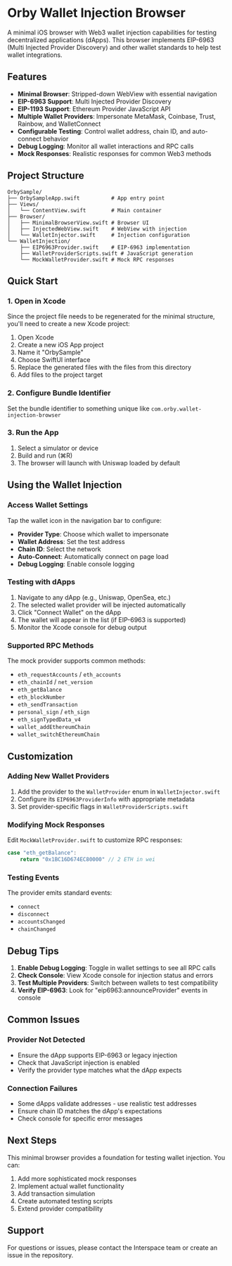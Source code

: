 # Orby Wallet Injection Browser

A minimal iOS browser with Web3 wallet injection capabilities for testing decentralized applications (dApps). This browser implements EIP-6963 (Multi Injected Provider Discovery) and other wallet standards to help test wallet integrations.

## Features

- **Minimal Browser**: Stripped-down WebView with essential navigation
- **EIP-6963 Support**: Multi Injected Provider Discovery
- **EIP-1193 Support**: Ethereum Provider JavaScript API
- **Multiple Wallet Providers**: Impersonate MetaMask, Coinbase, Trust, Rainbow, and WalletConnect
- **Configurable Testing**: Control wallet address, chain ID, and auto-connect behavior
- **Debug Logging**: Monitor all wallet interactions and RPC calls
- **Mock Responses**: Realistic responses for common Web3 methods

## Project Structure

```
OrbySample/
├── OrbySampleApp.swift          # App entry point
├── Views/
│   └── ContentView.swift        # Main container
├── Browser/
│   ├── MinimalBrowserView.swift # Browser UI
│   ├── InjectedWebView.swift    # WebView with injection
│   └── WalletInjector.swift     # Injection configuration
└── WalletInjection/
    ├── EIP6963Provider.swift    # EIP-6963 implementation
    ├── WalletProviderScripts.swift # JavaScript generation
    └── MockWalletProvider.swift # Mock RPC responses
```

## Quick Start

### 1. Open in Xcode

Since the project file needs to be regenerated for the minimal structure, you'll need to create a new Xcode project:

1. Open Xcode
2. Create a new iOS App project
3. Name it "OrbySample"
4. Choose SwiftUI interface
5. Replace the generated files with the files from this directory
6. Add files to the project target

### 2. Configure Bundle Identifier

Set the bundle identifier to something unique like `com.orby.wallet-injection-browser`

### 3. Run the App

1. Select a simulator or device
2. Build and run (⌘R)
3. The browser will launch with Uniswap loaded by default

## Using the Wallet Injection

### Access Wallet Settings

Tap the wallet icon in the navigation bar to configure:

- **Provider Type**: Choose which wallet to impersonate
- **Wallet Address**: Set the test address
- **Chain ID**: Select the network
- **Auto-Connect**: Automatically connect on page load
- **Debug Logging**: Enable console logging

### Testing with dApps

1. Navigate to any dApp (e.g., Uniswap, OpenSea, etc.)
2. The selected wallet provider will be injected automatically
3. Click "Connect Wallet" on the dApp
4. The wallet will appear in the list (if EIP-6963 is supported)
5. Monitor the Xcode console for debug output

### Supported RPC Methods

The mock provider supports common methods:
- `eth_requestAccounts` / `eth_accounts`
- `eth_chainId` / `net_version`
- `eth_getBalance`
- `eth_blockNumber`
- `eth_sendTransaction`
- `personal_sign` / `eth_sign`
- `eth_signTypedData_v4`
- `wallet_addEthereumChain`
- `wallet_switchEthereumChain`

## Customization

### Adding New Wallet Providers

1. Add the provider to the `WalletProvider` enum in `WalletInjector.swift`
2. Configure its `EIP6963ProviderInfo` with appropriate metadata
3. Set provider-specific flags in `WalletProviderScripts.swift`

### Modifying Mock Responses

Edit `MockWalletProvider.swift` to customize RPC responses:

```swift
case "eth_getBalance":
    return "0x1BC16D674EC80000" // 2 ETH in wei
```

### Testing Events

The provider emits standard events:
- `connect`
- `disconnect`
- `accountsChanged`
- `chainChanged`

## Debug Tips

1. **Enable Debug Logging**: Toggle in wallet settings to see all RPC calls
2. **Check Console**: View Xcode console for injection status and errors
3. **Test Multiple Providers**: Switch between wallets to test compatibility
4. **Verify EIP-6963**: Look for "eip6963:announceProvider" events in console

## Common Issues

### Provider Not Detected
- Ensure the dApp supports EIP-6963 or legacy injection
- Check that JavaScript injection is enabled
- Verify the provider type matches what the dApp expects

### Connection Failures
- Some dApps validate addresses - use realistic test addresses
- Ensure chain ID matches the dApp's expectations
- Check console for specific error messages

## Next Steps

This minimal browser provides a foundation for testing wallet injection. You can:

1. Add more sophisticated mock responses
2. Implement actual wallet functionality
3. Add transaction simulation
4. Create automated testing scripts
5. Extend provider compatibility

## Support

For questions or issues, please contact the Interspace team or create an issue in the repository.